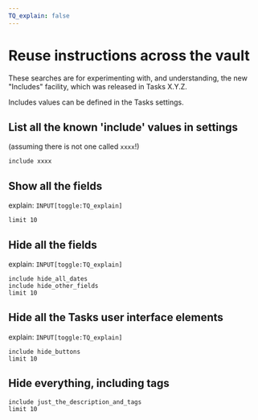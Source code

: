 ```yaml
---
TQ_explain: false
---
```

# Reuse instructions across the vault

These searches are for experimenting with, and understanding, the new "Includes" facility, which was released in Tasks X.Y.Z.

Includes values can be defined in the Tasks settings.

## List all the known 'include' values in settings

(assuming there is not one called `xxxx`!)

```tasks
include xxxx
```

## Show all the fields

explain: `INPUT[toggle:TQ_explain]`

```tasks
limit 10
```

## Hide all the fields

explain: `INPUT[toggle:TQ_explain]`

```tasks
include hide_all_dates
include hide_other_fields
limit 10
```

## Hide all the Tasks user interface elements

explain: `INPUT[toggle:TQ_explain]`

```tasks
include hide_buttons
limit 10
```

## Hide everything, including tags

```tasks
include just_the_description_and_tags
limit 10
```
